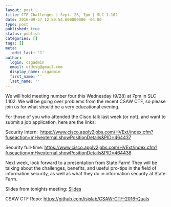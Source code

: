 ```yaml
---
layout: post
title: CTF Challenges | Sept. 28, 7pm | SLC 1.102
date: 2016-09-27 12:50:54.000000000 -04:00
type: post
published: true
status: publish
categories: []
tags: []
meta:
  _edit_last: '1'
author:
  login: csgadmin
  email: utdcsg@gmail.com
  display_name: csgadmin
  first_name: ''
  last_name: ''
---
```


We will hold meeting number four <span data-term="goog_1002291038">this Wednesday</span> (9/28) at <span data-term="goog_1002291039">7pm</span> in SLC 1.102. We will be going over problems from the recent CSAW CTF, so please join us for what should be a very educational evening.

For those of you who attended the Cisco talk last week (or not), and want to submit a job application, here are the links:

Security Intern:  <https://www.cisco.apply2jobs.com/HVExt/index.cfm?fuseaction=mHvexternal.showPositionDetails&PID=464437>

Security full-time: <https://www.cisco.apply2jobs.com/HVExt/index.cfm?fuseaction=mHvexternal.showPositionDetails&PID=464438>

Next week, look forward to a presentation from State Farm! They will be talking about the challenges, benefits, and useful pro-tips in the field of information security, as well as what they do in information security at State Farm.

Slides from tonights meeting:
[Slides](https://docs.google.com/presentation/d/1H_3nlzMN5pf7fVVIk7f2PjRtZoMdtN_cHY12rgB1ml0/edit?usp=sharing)

CSAW CTF Repo:
<https://github.com/isislab/CSAW-CTF-2016-Quals>

